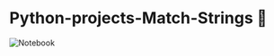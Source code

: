 # Python-projects-Match-Strings 🐍

![Notebook](https://github.com/natnew/Python-projects-Match-Strings/blob/main/Match_Strings_in_Python.ipynb)
